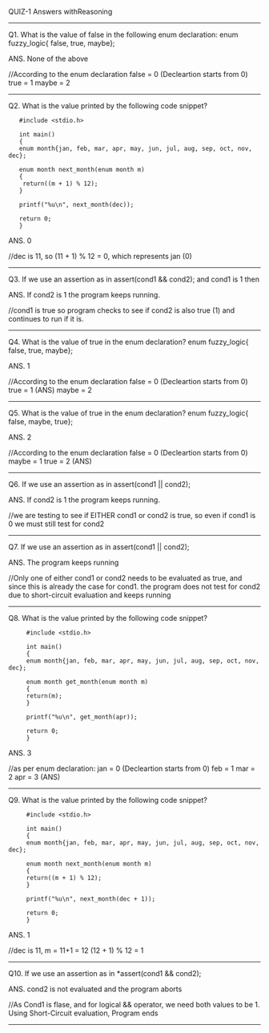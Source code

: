 QUIZ-1 Answers withReasoning

********************************************************************************************************************************************

Q1. What is the value of false in the following enum declaration:
      enum fuzzy_logic{ false, true, maybe};

ANS. None of the above

//According to the enum declaration
  false = 0 (Decleartion starts from 0)
  true = 1
  maybe = 2

********************************************************************************************************************************************

Q2. What is the value printed by the following code snippet?

       #include <stdio.h>

       int main()
       {
       enum month{jan, feb, mar, apr, may, jun, jul, aug, sep, oct, nov, dec};
    
       enum month next_month(enum month m)
       {
        return((m + 1) % 12);
       }
    
       printf("%u\n", next_month(dec));

       return 0;
       }

ANS. 0

//dec is 11, so (11 + 1) % 12 = 0, which represents jan (0)

********************************************************************************************************************************************

Q3. If we use an assertion as in
        assert(cond1 && cond2);
    and cond1 is 1 then

ANS. If cond2 is 1 the program keeps running.

//cond1 is true so program checks to see if cond2 is also true (1) and continues to run if it is.

********************************************************************************************************************************************

Q4. What is the value of true in the enum declaration?
        enum fuzzy_logic{ false, true, maybe};

ANS. 1

//According to the enum declaration
  false = 0 (Decleartion starts from 0)
  true = 1  (ANS)
  maybe = 2  

********************************************************************************************************************************************

Q5. What is the value of true in the enum declaration?
         enum fuzzy_logic{ false, maybe, true};
         
ANS. 2   

//According to the enum declaration
  false = 0 (Decleartion starts from 0)
  maybe = 1
  true = 2  (ANS)

********************************************************************************************************************************************

Q6. If we use an assertion as in
         assert(cond1 || cond2);
         
 ANS. If cond2 is 1 the program keeps running.   
 
 //we are testing to see if EITHER cond1 or cond2 is true, so even if cond1 is 0 we must still test for cond2

********************************************************************************************************************************************

Q7. If we use an assertion as in
         assert(cond1 || cond2); 
         
ANS. The program keeps running

//Only one of either cond1 or cond2 needs to be evaluated as true, and since this is already the case for cond1.
  the program does not test for cond2 due to short-circuit evaluation and keeps running

********************************************************************************************************************************************

Q8. What is the value printed by the following code snippet?
         
         #include <stdio.h>

         int main()
         {
         enum month{jan, feb, mar, apr, may, jun, jul, aug, sep, oct, nov, dec};
    
         enum month get_month(enum month m)
         {
         return(m);
         }
    
         printf("%u\n", get_month(apr));

         return 0;
         }

ANS. 3

//as per enum declaration:
  jan = 0 (Decleartion starts from 0)
  feb = 1
  mar = 2
  apr = 3 (ANS)

********************************************************************************************************************************************

Q9. What is the value printed by the following code snippet?

         #include <stdio.h>

         int main()
         {
         enum month{jan, feb, mar, apr, may, jun, jul, aug, sep, oct, nov, dec};
    
         enum month next_month(enum month m)
         { 
         return((m + 1) % 12);
         }
    
         printf("%u\n", next_month(dec + 1));

         return 0;
         }

ANS. 1

//dec is 11, m = 11+1 = 12 
  (12 + 1) % 12 = 1

********************************************************************************************************************************************

Q10. If we use an assertion as in
         *assert(cond1 && cond2); 
         
ANS. cond2 is not evaluated and the program aborts

//As Cond1 is flase, and for logical && operator, we need both values to be 1. Using Short-Circuit evaluation, Program ends

********************************************************************************************************************************************
